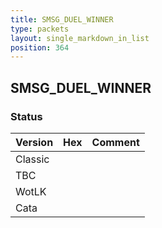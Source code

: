```yaml
---
title: SMSG_DUEL_WINNER
type: packets
layout: single_markdown_in_list
position: 364
---
```


## SMSG_DUEL_WINNER

### Status

Version | Hex | Comment
---------- | ---------- | ---------- 
Classic |  |  
TBC |  |  
WotLK |  |  
Cata |  |  

